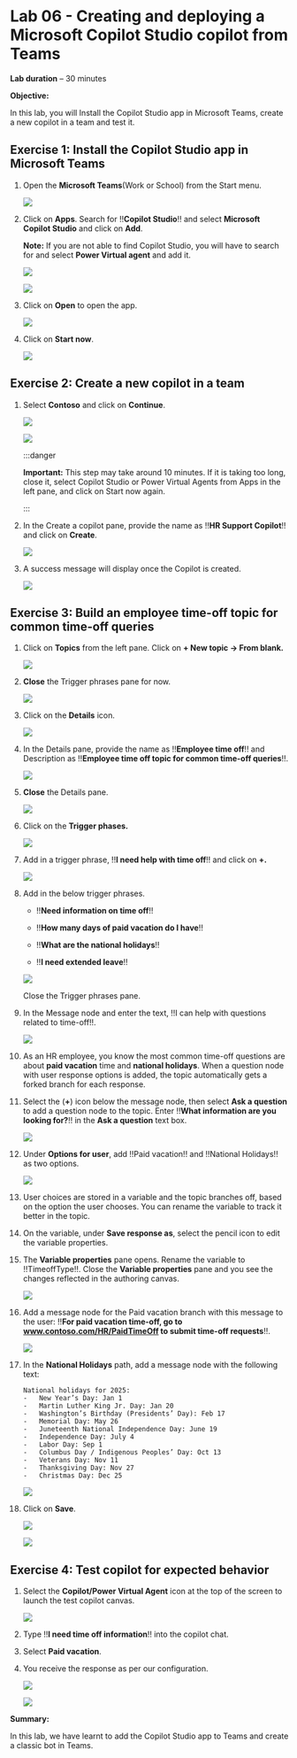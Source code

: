 # **Lab 06 - Creating and deploying a Microsoft Copilot Studio copilot from Teams**

**Lab duration** – 30 minutes

**Objective:**

In this lab, you will Install the Copilot Studio app in Microsoft Teams,
create a new copilot in a team and test it.

## **Exercise 1: Install the Copilot Studio app in Microsoft Teams**

1. Open the **Microsoft Teams**(Work or School) from the Start menu.

    ![](./media/Picture20.png)

3.  Click on **Apps**. Search for !!**Copilot Studio**!! and select
    **Microsoft Copilot Studio** and click on **Add**.

    **Note:** If you are not able to find Copilot Studio, you will have to
search for and select **Power Virtual agent** and add it.

    ![](./media/image3.png)

    ![](./media/image4.png)

4. Click on **Open** to open the app.

    ![](./media/image33.png)
   
5.  Click on **Start now**.

    ![](./media/image5.png)

## **Exercise 2: Create a new copilot in a team**

1.  Select **Contoso** and click on **Continue**.

    ![](./media/image8.png)

    ![](./media/image9.png)

    :::danger
    
    **Important:** This step may take around 10 minutes. If it is taking too long, close it, select Copilot Studio or Power Virtual Agents from Apps in the left pane, and click on Start now again.

    :::

2.  In the Create a copilot pane, provide the name as
    !!**HR Support Copilot**!! and click on **Create**.

    ![](./media/image34.png)

3.  A success message will display once the Copilot is created.

    ![](./media/image35.png)

## **Exercise 3: Build an employee time-off topic for common time-off queries**

1.  Click on **Topics** from the left pane. Click on **+ New topic -\>
    From blank.**

    ![](./media/image12.png)

2.  **Close** the Trigger phrases pane for now.

    ![](./media/image13.png)

3.  Click on the **Details** icon.

    ![](./media/image14.png)

4.  In the Details pane, provide the name as !!**Employee time off**!!
    and Description as !!**Employee time off topic for common time-off queries**!!.

    ![](./media/image15.png)

5.  **Close** the Details pane.

    ![](./media/image16.png)

6.  Click on the **Trigger phases.**

    ![](./media/image18.png)

7.  Add in a trigger phrase, !!**I need help with time off**!! and
    click on **+.**

    ![](./media/image19.png)

8.  Add in the below trigger phrases.

    - !!**Need information on time off**!!

    - !!**How many days of paid vacation do I have**!!

    - !!**What are the national holidays**!!

    - !!**I need extended leave**!!

    ![](./media/image20.png)

    Close the Trigger phrases pane.

9. In the Message node and enter the text, !!I can help with questions related to time-off!!.

    ![](./media/image21.png)

10. As an HR employee, you know the most common time-off questions are
    about **paid vacation** time and **national holidays**. When a
    question node with user response options is added, the topic
    automatically gets a forked branch for each response.

11. Select the (**+**) icon below the message node, then select **Ask a
    question** to add a question node to the topic. Enter !!**What information are you looking for?**!! in the **Ask a question** text
    box.

    ![](./media/image22.png)

12. Under **Options for user**, add !!Paid vacation!! and !!National Holidays!! as two options.

    ![](./media/image23.png)

13. User choices are stored in a variable and the topic branches off,
    based on the option the user chooses. You can rename the variable to
    track it better in the topic.

14. On the variable, under **Save response as**, select the pencil icon
    to edit the variable properties.

15. The **Variable properties** pane opens. Rename the variable
    to !!TimeoffType!!. Close the **Variable properties** pane and
    you see the changes reflected in the authoring canvas.

    ![](./media/image24.png)

16. Add a message node for the Paid vacation branch with this message to
    the user: !!**For paid vacation time-off, go to www.contoso.com/HR/PaidTimeOff to submit time-off requests**!!.

    ![](./media/image25.png)

17. In the **National Holidays** path, add a message node with the
    following text:

    ```
    National holidays for 2025:
    -	New Year’s Day:	Jan 1
    -	Martin Luther King Jr. Day: Jan 20
    -	Washington’s Birthday (Presidents’ Day): Feb 17
    -	Memorial Day: May 26
    -	Juneteenth National Independence Day: June 19
    -	Independence Day: July 4
    -	Labor Day: Sep 1
    -	Columbus Day / Indigenous Peoples’ Day: Oct 13
    -	Veterans Day: Nov 11
    -	Thanksgiving Day: Nov 27
    -	Christmas Day: Dec 25
    ```
    
    ![](./media/Pict32.png)

18. Click on **Save**.

    ![](./media/image27.png)

    ![](./media/image28.png)

## **Exercise 4: Test copilot for expected behavior**

1.  Select the **Copilot/Power Virtual Agent** icon at the top of the
    screen to launch the test copilot canvas.

    ![](./media/image29.png)

2.  Type !!**I need time off information**!! into the copilot chat.

3.  Select **Paid vacation**.

4.  You receive the response as per our configuration.

    ![](./media/image30.png)

    ![](./media/image31.png)

**Summary:**

In this lab, we have learnt to add the Copilot Studio app to Teams and
create a classic bot in Teams.

